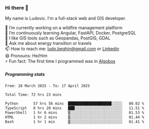 ### Hi there 👋

My name is Ludovic. I'm a full-stack web and GIS developer.

 🔭 I’m currently working on a wildfire management platform<br/>
 🌱 I’m continuously learning Angular, FastAPI, Docker, PostgreSQL<br/>
 👯 I like GIS tools such as Geopandas, PostGIS, GDAL<br/>
 💬 Ask me about energy transition or travels<br/>
 📫 How to reach me: ludo.beghin@gmail.com or [Linkedin](https://www.linkedin.com/in/ludovic-beghin/)<br/>
 😄 Pronouns: He/Him<br/>
 ⚡ Fun fact: The first time I programmed was in [Algobox](https://fr.wikipedia.org/wiki/Algobox)<br/>

##### Programming stats
<!--START_SECTION:waka-->

```txt
From: 18 March 2025 - To: 17 April 2025

Total Time: 72 hrs 23 mins

Python       57 hrs 56 mins  ████████████████████░░░░░   80.02 %
TypeScript   8 hrs 20 mins   ███░░░░░░░░░░░░░░░░░░░░░░   11.51 %
PowerShell   1 hr 6 mins     ▒░░░░░░░░░░░░░░░░░░░░░░░░   01.53 %
HTML         1 hr 2 mins     ▒░░░░░░░░░░░░░░░░░░░░░░░░   01.44 %
Bash         1 hr 1 min      ▒░░░░░░░░░░░░░░░░░░░░░░░░   01.41 %
```

<!--END_SECTION:waka-->
